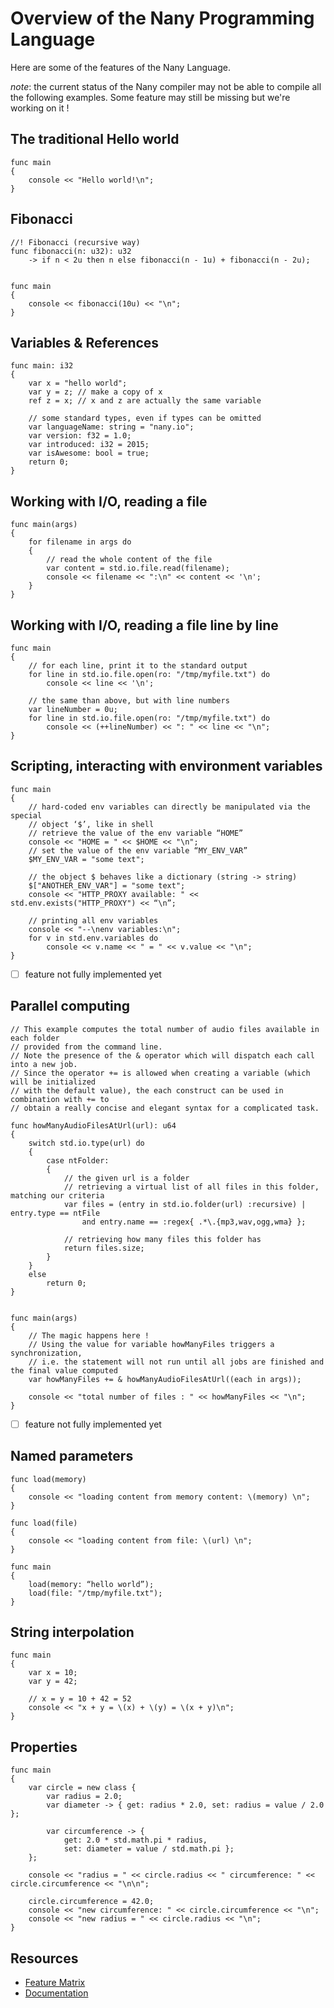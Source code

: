 # Overview of the Nany Programming Language

Here are some of the features of the Nany Language.

*note*: the current status of the Nany compiler may not be able to compile
all the following examples. Some feature may still be missing but we're
working on it !



## The traditional Hello world

```nany
func main
{
	console << "Hello world!\n";
}
```



## Fibonacci

```nany
//! Fibonacci (recursive way)
func fibonacci(n: u32): u32
	-> if n < 2u then n else fibonacci(n - 1u) + fibonacci(n - 2u);


func main
{
	console << fibonacci(10u) << "\n";
}
```



## Variables & References

```nany
func main: i32
{
	var x = "hello world";
	var y = z; // make a copy of x
	ref z = x; // x and z are actually the same variable

	// some standard types, even if types can be omitted
	var languageName: string = "nany.io";
	var version: f32 = 1.0;
	var introduced: i32 = 2015;
	var isAwesome: bool = true;
	return 0;
}
```



## Working with I/O, reading a file

```nany
func main(args)
{
	for filename in args do
	{
		// read the whole content of the file
		var content = std.io.file.read(filename);
		console << filename << ":\n" << content << '\n';
	}
}
```




## Working with I/O, reading a file line by line

```nany
func main
{
	// for each line, print it to the standard output
	for line in std.io.file.open(ro: "/tmp/myfile.txt") do
		console << line << '\n';

	// the same than above, but with line numbers
	var lineNumber = 0u;
	for line in std.io.file.open(ro: "/tmp/myfile.txt") do
		console << (++lineNumber) << ": " << line << "\n";
}
```



## Scripting, interacting with environment variables

```nany
func main
{
	// hard-coded env variables can directly be manipulated via the special
	// object ‘$’, like in shell
	// retrieve the value of the env variable “HOME”
	console << "HOME = " << $HOME << "\n";
	// set the value of the env variable “MY_ENV_VAR”
	$MY_ENV_VAR = "some text";

	// the object $ behaves like a dictionary (string -> string)
	$["ANOTHER_ENV_VAR"] = "some text";
	console << "HTTP_PROXY available: " << std.env.exists("HTTP_PROXY") << “\n”;

	// printing all env variables
	console << "--\nenv variables:\n";
	for v in std.env.variables do
		console << v.name << " = " << v.value << "\n";
}
```
- [ ] feature not fully implemented yet



## Parallel computing

```nany
// This example computes the total number of audio files available in each folder
// provided from the command line.
// Note the presence of the & operator which will dispatch each call into a new job.
// Since the operator += is allowed when creating a variable (which will be initialized
// with the default value), the each construct can be used in combination with += to
// obtain a really concise and elegant syntax for a complicated task.

func howManyAudioFilesAtUrl(url): u64
{
	switch std.io.type(url) do
	{
		case ntFolder:
		{
			// the given url is a folder
			// retrieving a virtual list of all files in this folder, matching our criteria
			var files = (entry in std.io.folder(url) :recursive) | entry.type == ntFile
				and entry.name == :regex{ .*\.{mp3,wav,ogg,wma} };

			// retrieving how many files this folder has
			return files.size;
		}
	}
	else
		return 0;
}


func main(args)
{
	// The magic happens here !
	// Using the value for variable howManyFiles triggers a synchronization,
	// i.e. the statement will not run until all jobs are finished and the final value computed
	var howManyFiles += & howManyAudioFilesAtUrl((each in args));

	console << "total number of files : " << howManyFiles << "\n";
}
```
- [ ] feature not fully implemented yet



## Named parameters

```nany
func load(memory)
{
	console << "loading content from memory content: \(memory) \n";
}

func load(file)
{
	console << "loading content from file: \(url) \n";
}

func main
{
	load(memory: “hello world”);
	load(file: "/tmp/myfile.txt");
}
```



## String interpolation

```nany
func main
{
	var x = 10;
	var y = 42;

	// x = y = 10 + 42 = 52
	console << "x + y = \(x) + \(y) = \(x + y)\n";
}
```



## Properties

```nany
func main
{
	var circle = new class {
		var radius = 2.0;
		var diameter -> { get: radius * 2.0, set: radius = value / 2.0 };

		var circumference -> {
			get: 2.0 * std.math.pi * radius,
			set: diameter = value / std.math.pi };
	};

	console << "radius = " << circle.radius << " circumference: " << circle.circumference << "\n\n";

	circle.circumference = 42.0;
	console << "new circumference: " << circle.circumference << "\n";
	console << "new radius = " << circle.radius << "\n";
}
```



## Resources

 * [Feature Matrix](http://nany.io/en/feature-matrix/)
 * [Documentation](http://nany.io/en/docs/latest/)
